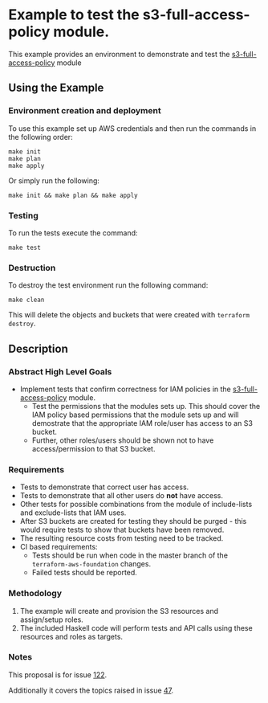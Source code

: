 # Example to test the s3-full-access-policy module.

This example provides an environment to demonstrate and test the [s3-full-access-policy](https://github.com/fpco/terraform-aws-foundation/tree/master/modules/s3-full-access-policy) module

## Using the Example

### Environment creation and deployment

To use this example set up AWS credentials and then run the commands in the 
following order:

```
make init
make plan
make apply
```

Or simply run the following:

```
make init && make plan && make apply
```

### Testing

To run the tests execute the command:

```
make test
```

### Destruction

To destroy the test environment run the following command:

```
make clean
```

This will delete the objects and buckets that were created with `terraform destroy`.

## Description

### Abstract High Level Goals

- Implement tests that confirm correctness for IAM policies in the [s3-full-access-policy](https://github.com/fpco/terraform-aws-foundation/tree/master/modules/s3-full-access-policy) module.
  * Test the permissions that the modules sets up. This should cover the IAM policy based permissions that the module sets up and will demostrate that the appropriate IAM role/user has access to an S3 bucket.
  * Further, other roles/users should be shown not to have access/permission to that S3 bucket.

### Requirements

- Tests to demonstrate that correct user has access.
- Tests to demonstrate that all other users do **not** have access.
- Other tests for possible combinations from the module of include-lists and exclude-lists that IAM uses.
- After S3 buckets are created for testing they should be purged - this would require tests to show that buckets have been removed.
- The resulting resource costs from testing need to be tracked.
- CI based requirements:
  * Tests should be run when code in the master branch of the `terraform-aws-foundation` changes.
  * Failed tests should be reported.

### Methodology

1. The example will create and provision the S3 resources and assign/setup roles.
2. The included Haskell code will perform tests and API calls using these resources and roles as targets.

### Notes

This proposal is for issue [122](https://github.com/fpco/terraform-aws-foundation/issues/122).

Additionally it covers the topics raised in issue [47](https://github.com/fpco/terraform-aws-foundation/issues/47).
